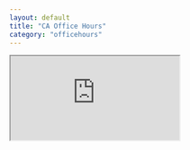 ```yaml
---
layout: default
title: "CA Office Hours"
category: "officehours"
---
```


<iframe id="officehours_spreadsheet" src="https://docs.google.com/spreadsheets/d/e/2PACX-1vQM1rHlhrLfPBx3pBK5VGOMR9DzU5phgC_sbRQW5hWWxRN_9X8shZnh7kq1ilr3I-HzO6gYTceWgyz2/pubhtml"></iframe>
